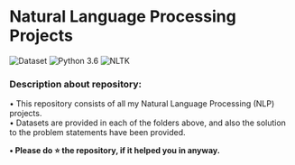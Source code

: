 # Natural Language Processing Projects
![Dataset](https://img.shields.io/badge/Dataset-Kaggle-blue.svg) ![Python 3.6](https://img.shields.io/badge/Python-3.6-brightgreen.svg) ![NLTK](https://img.shields.io/badge/Library-nltk-orange.svg)

### Description about repository:
• This repository consists of all my Natural Language Processing (NLP) projects.<br/>
• Datasets are provided in each of the folders above, and also the solution to the problem statements have been provided.<br/>

**• Please do ⭐ the repository, if it helped you in anyway.**
